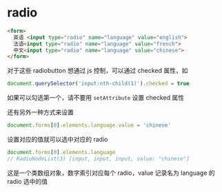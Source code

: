 # radio

```html
<form>
  英语 <input type="radio" name="language" value="english">
  法语<input type="radio" name="language" value="french">
  中文<input type="radio" name="language" value="chinese">
</form>
```

对于这些 radiobutton 想通过 js 控制，可以通过 checked 属性，如

```js
document.querySelector('input:nth-child(1)').checked = true
```

如果可以勾选第一个，请不要用 `setAttribute` 设置 checked 属性

还有另外一种方式来设置

```js
document.forms[0].elements.language.value = 'chinese'
```

设置对应的值就可以选中对应的 radio

```js
document.forms[0].elements.language
// RadioNodeList(3) [input, input, input, value: "chinese"]
```

这是一个类数组对象，数字索引对应每个 radio，value 记录名为 language 的 radio 选中的值